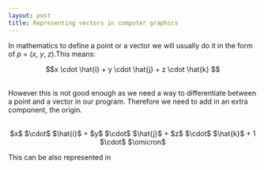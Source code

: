 ```yaml
---
layout: post
title: Representing vectors in computer graphics
---
```


In mathematics to define a point or a vector we will usually do it in the form of $p$ = ($x$, $y$, $z$).This means: <br/>

 <center> $$x \cdot \hat{i} + y \cdot \hat{j} + z \cdot \hat{k} $$  </center> <br/>

However this is not good enough as we need a way to differentiate between a point and a vector in our program. 
Therefore we need to add in an extra component, the origin. <br/><br/>
<center>$x$ $\cdot$ $\hat{i}$ + $y$ $\cdot$ $\hat{j}$ + $z$ $\cdot$ $\hat{k}$ + 1 $\cdot$ $\omicron$ </center>

This can be also represented in 

